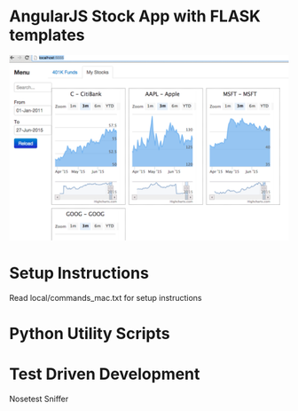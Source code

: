 # AngularJS Stock App with FLASK templates
![alt tag](https://github.com/quangly/Python-Stock-Tracker/blob/master/App/screenshots/stock-screenshot.png)

# Setup Instructions
Read local/commands_mac.txt for setup instructions

# Python Utility Scripts

# Test Driven Development
Nosetest Sniffer
